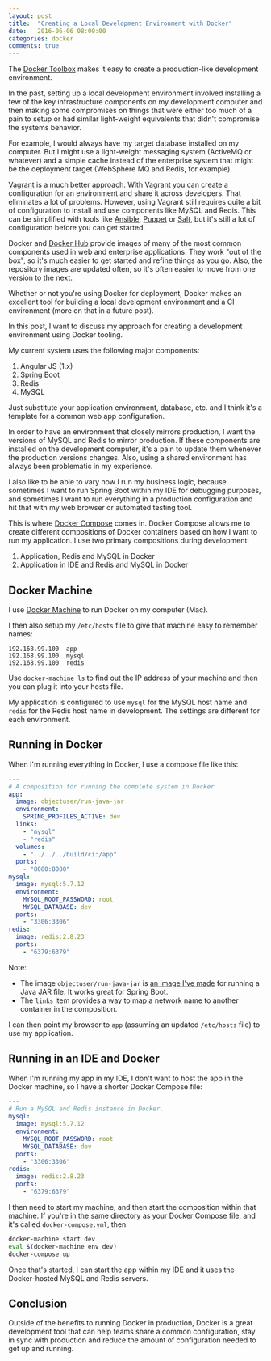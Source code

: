 ```yaml
---
layout: post
title:  "Creating a Local Development Environment with Docker"
date:   2016-06-06 08:00:00
categories: docker
comments: true
---
```


The [Docker Toolbox](https://www.docker.com/products/overview#/docker_toolbox) makes it easy to create a production-like development environment.

In the past, setting up a local development environment involved installing a few of the key infrastructure components on my development computer and then making some compromises on things that were either too much of a pain to setup or had similar light-weight equivalents that didn't compromise the systems behavior.

For example, I would always have my target database installed on my computer. But I might use a light-weight messaging system (ActiveMQ or whatever) and a simple cache instead of the enterprise system that might be the deployment target (WebSphere MQ and Redis, for example).

[Vagrant](https://www.vagrantup.com/) is a much better approach. With Vagrant you can create a configuration for an environment and share it across developers. That eliminates a lot of problems. However, using Vagrant still requires quite a bit of configuration to install and use components like MySQL and Redis. This can be simplified with tools like [Ansible](https://www.ansible.com/), [Puppet](https://puppet.com/) or [Salt](https://saltstack.com/), but it's still a lot of configuration before you can get started.

Docker and [Docker Hub](https://hub.docker.com/) provide images of many of the most common components used in web and enterprise applications. They work "out of the box", so it's much easier to get started and refine things as you go. Also, the repository images are updated often, so it's often easier to move from one version to the next.

Whether or not you're using Docker for deployment, Docker makes an excellent tool for building a local development environment and a CI environment (more on that in a future post).

In this post, I want to discuss my approach for creating a development environment using Docker tooling.

My current system uses the following major components:

1. Angular JS (1.x)
1. Spring Boot
1. Redis
1. MySQL

Just substitute your application environment, database, etc. and I think it's a template for a common web app configuration.

In order to have an environment that closely mirrors production, I want the versions of MySQL and Redis to mirror production. If these components are installed on the development computer, it's a pain to update them whenever the production versions changes. Also, using a shared environment has always been problematic in my experience.

I also like to be able to vary how I run my business logic, because sometimes I want to run Spring Boot within my IDE for debugging purposes, and sometimes I want to run everything in a production configuration and hit that with my web browser or automated testing tool.

This is where [Docker Compose](https://docs.docker.com/compose/) comes in. Docker Compose allows me to create different compositions of Docker containers based on how I want to run my application. I use two primary compositions during development:

1. Application, Redis and MySQL in Docker
1. Application in IDE and Redis and MySQL in Docker

## Docker Machine

I use [Docker Machine](https://docs.docker.com/machine/) to run Docker on my computer (Mac).

I then also setup my `/etc/hosts` file to give that machine easy to remember names:

```
192.168.99.100	app
192.168.99.100	mysql
192.168.99.100	redis
```

Use `docker-machine ls` to find out the IP address of your machine and then you can plug it into your hosts file.

My application is configured to use `mysql` for the MySQL host name and `redis` for the Redis host name in development. The settings are different for each environment.

## Running in Docker

When I'm running everything in Docker, I use a compose file like this:

```yaml
---
# A composition for running the complete system in Docker
app:
  image: objectuser/run-java-jar
  environment:
    SPRING_PROFILES_ACTIVE: dev
  links:
    - "mysql"
    - "redis"
  volumes:
    - "../../../build/ci:/app"
  ports:
    - "8080:8080"
mysql:
  image: mysql:5.7.12
  environment:
    MYSQL_ROOT_PASSWORD: root
    MYSQL_DATABASE: dev
  ports:
    - "3306:3306"
redis:
  image: redis:2.8.23
  ports:
    - "6379:6379"
```

Note:

* The image `objectuser/run-java-jar` is [an image I've made](https://github.com/objectuser/run-java-jar) for running a Java JAR file. It works great for Spring Boot.
* The `links` item provides a way to map a network name to another container in the composition.

I can then point my browser to `app` (assuming an updated `/etc/hosts` file) to use my application.

## Running in an IDE and Docker

When I'm running my app in my IDE, I don't want to host the app in the Docker machine, so I have a shorter Docker Compose file:

```yaml
---
# Run a MySQL and Redis instance in Docker.
mysql:
  image: mysql:5.7.12
  environment:
    MYSQL_ROOT_PASSWORD: root
    MYSQL_DATABASE: dev
  ports:
    - "3306:3306"
redis:
  image: redis:2.8.23
  ports:
    - "6379:6379"
```

I then need to start my machine, and then start the composition within that machine. If you're in the same directory as your Docker Compose file, and it's called `docker-compose.yml`, then:

```bash
docker-machine start dev
eval $(docker-machine env dev)
docker-compose up
```

Once that's started, I can start the app within my IDE and it uses the Docker-hosted MySQL and Redis servers.

## Conclusion

Outside of the benefits to running Docker in production, Docker is a great development tool that can help teams share a common configuration, stay in sync with production and reduce the amount of configuration needed to get up and running.


